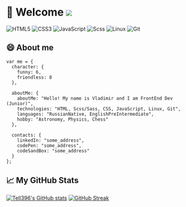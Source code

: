 # 🙋 Welcome ![](https://visitor-badge.glitch.me/badge?page_id=tell396) 

![HTML5](https://img.shields.io/badge/-HTML-090909?style=for-the-badge&logo=HTML5&logoColor=F16625)
![CSS3](https://img.shields.io/badge/-CSS-090909?style=for-the-badge&logo=CSS3&logoColor=2A65F0)
![JavaScript](https://img.shields.io/badge/-JavaScript-090909?style=for-the-badge&logo=JavaScript&logoColor=E9D54D)
![Scss](https://img.shields.io/badge/-Scss-090909?style=for-the-badge&logo=React&logoColor=00D8FF)
![Linux](https://img.shields.io/badge/-Linux-090909?style=for-the-badge&logo=Redux&logoColor=9371CB)
![Git](https://img.shields.io/badge/-Git-090909?style=for-the-badge&logo=Next.js&logoColor=green)
  
## 😄 About me 
```
var me = {
  character: {
    funny: 6,
    friendless: 8
  },

  aboutMe: {
    aboutMe: "Hello! My name is Vladimir and I am FrontEnd Dev (Junior)",
    technologies: "HTML, Scss/Sass, CSS, JavaScript, Linux, Git",
    languages: "RussianNative, EnglishPreIntermediate",
    hobby: "Astronomy, Physics, Chess"
  },

  contacts: {
    linkedIn: "some_address",
    codePen: "some_address",
    codeSandBox: "some_address"
  }
};
```

## 📈 My GitHub Stats

[![Tell396's GitHub stats](https://github-readme-stats.vercel.app/api?username=tell396&hide=issues&show_icons=true&theme=dark)](https://github.com/anuraghazra/github-readme-stats)
[![GitHub Streak](https://github-readme-streak-stats.herokuapp.com/?user=tell396&theme=dark)](https://git.io/streak-stats)
<br>


